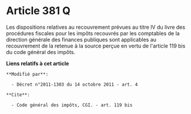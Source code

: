 # Article 381 Q

Les dispositions relatives au recouvrement prévues au titre IV du livre des procédures fiscales pour les impôts recouvrés par
les comptables de la direction générale des finances publiques sont applicables au recouvrement de la retenue à la source
perçue en vertu de l'article 119 bis du code général des impôts.

**Liens relatifs à cet article**

	**Modifié par**:

	  - Décret n°2011-1303 du 14 octobre 2011 - art. 4

	**Cite**:

	  - Code général des impôts, CGI. - art. 119 bis
